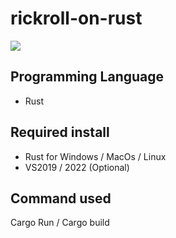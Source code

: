 # rickroll-on-rust
![](https://i.imgur.com/aKaOqIh.gif)

## Programming Language
- Rust

## Required install
- Rust for Windows / MacOs / Linux
- VS2019 / 2022 (Optional)

## Command used
Cargo Run
 / Cargo build
